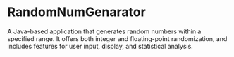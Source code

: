 # RandomNumGenarator
A Java-based application that generates random numbers within a specified range. It offers both integer and floating-point randomization, and includes features for user input, display, and statistical analysis.
